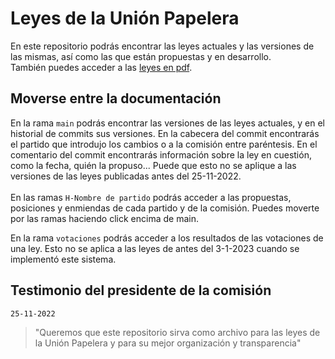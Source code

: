 # Leyes de la Unión Papelera
En este repositorio podrás encontrar las leyes actuales y las versiones de las mismas, así como
las que están propuestas y en desarrollo.<br>
También puedes acceder a las [leyes en pdf](https://unionpapelera.ml/leyes-papeleras.html "Leyes").
## Moverse entre la documentación
En la rama `main` podrás encontrar las versiones de las leyes actuales, y en el historial de commits sus versiones. En la cabecera del commit encontrarás el partido
que introdujo los cambios o a la comisión entre paréntesis. En el comentario del commit encontrarás
información sobre la ley en cuestión, como la fecha, quién la propuso... Puede que esto no se aplique a las versiones de las leyes publicadas antes del
25-11-2022. <br><br>
En las ramas `H-Nombre de partido` podrás acceder a las propuestas, posiciones y enmiendas de cada partido y de la comisión. Puedes moverte por las ramas haciendo click encima de main.  

En la rama `votaciones` podrás acceder a los resultados de las votaciones de una ley. Esto no se aplica a las leyes de antes del 3-1-2023 cuando se implementó este sistema.
## Testimonio del presidente de la comisión
`25-11-2022`
> "Queremos que este repositorio sirva como archivo para las leyes de la Unión Papelera y para su mejor organización y transparencia"
